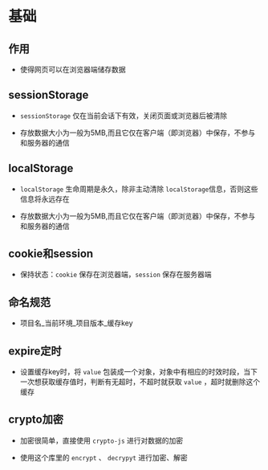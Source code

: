 # 基础

## 作用

  - 使得网页可以在浏览器端储存数据

## sessionStorage

  - `sessionStorage` 仅在当前会话下有效，关闭页面或浏览器后被清除

  - 存放数据大小为一般为5MB,而且它仅在客户端（即浏览器）中保存，不参与和服务器的通信

## localStorage

  - `localStorage` 生命周期是永久，除非主动清除 `localStorage`信息，否则这些信息将永远存在

  - 存放数据大小为一般为5MB,而且它仅在客户端（即浏览器）中保存，不参与和服务器的通信

## cookie和session

  - 保持状态：`cookie` 保存在浏览器端，`session` 保存在服务器端

## 命名规范

  - 项目名\_当前环境\_项目版本\_缓存key

## expire定时

  - 设置缓存key时，将 `value` 包装成一个对象，对象中有相应的时效时段，当下一次想获取缓存值时，判断有无超时，不超时就获取 `value` ，超时就删除这个缓存

## crypto加密

  - 加密很简单，直接使用 `crypto-js` 进行对数据的加密

  - 使用这个库里的 `encrypt` 、 `decrypyt` 进行加密、解密
